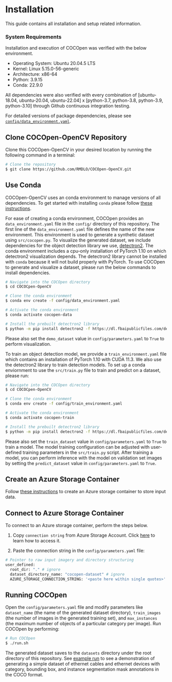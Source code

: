 # **Installation**

This guide contains all installation and setup related information.

### **System Requirements**

Installation and execution of COCOpen was verified with the below environment.
- Operating System: Ubuntu 20.04.5 LTS
- Kernel: Linux 5.15.0-56-generic
- Architecture: x86-64
- Python: 3.9.15
- Conda: 22.9.0

All dependencies were also verified with every combination of [ubuntu-18.04, ubuntu-20.04, ubuntu-22.04] x [python-3.7, python-3.8, python-3.9, python-3.10] through Github continuous integration testing. 

For detailed versions of package dependencies, please see [`config/data_environment.yaml`](https://github.com/RMDLO/COCOpen-OpenCV/blob/main/config/data_environment.yaml).

## **Clone COCOpen-OpenCV Repository**

Clone this COCOpen-OpenCV in your desired location by running the following command in a terminal:
```bash
# Clone the repository
$ git clone https://github.com/RMDLO/COCOpen-OpenCV.git
```

## **Use Conda**

COCOpen-OpenCV uses an conda environment to manage versions of all dependencies. To get started with installing `conda` please follow [these instructions](https://conda.io/projects/conda/en/latest/user-guide/getting-started.html).

For ease of creating a conda environment, COCOpen provides an `data_environment.yaml` file in the `config/` directory of this repository. The first line of the `data_environment.yaml` file defines the name of the new environment. This environment is used to generate a synthetic dataset using `src/cocopen.py`. To visualize the generated dataset, we include dependencies for the object detection library we use, [detectron2](https://github.com/facebookresearch/detectron2). The conda environment includes a cpu-only installation of PyTorch 1.10 on which detectron2 visualization depends. The detectron2 library cannot be installed with `conda` because it will not build properly with PyTorch. To use COCOpen to generate and visualize a dataset, please run the below commands to install dependencies.

```bash
# Navigate into the COCOpen directory
$ cd COCOCpen-OpenCV
```
```bash
# Clone the conda environment
$ conda env create -f config/data_environment.yaml
```
```bash
# Activate the conda environment
$ conda activate cocopen-data
```
```bash
# Install the prebuilt detectron2 library
$ python -m pip install detectron2 -f https://dl.fbaipublicfiles.com/detectron2/wheels/cpu/torch1.10/index.html
```

Please also set the `demo_dataset` value in `config/parameters.yaml` to `True` to perform visualization.

To train an object detection model, we provide a `train_environment.yaml` file which contains an installation of PyTorch 1.10 with CUDA 11.3. We also use the detectron2 library to train detection models. To set up a conda enviornment to use the `src/train.py` file to train and predict on a dataset, please run:

```bash
# Navigate into the COCOpen directory
$ cd COCOCpen-OpenCV
```
```bash
# Clone the conda environment
$ conda env create -f config/train_environment.yaml
```
```bash
# Activate the conda environment
$ conda activate cocopen-train
```
```bash
# Install the prebuilt detectron2 library
$ python -m pip install detectron2 -f https://dl.fbaipublicfiles.com/detectron2/wheels/cu113/torch1.10/index.html
```

Please also set the `train_dataset` value in `config/parameters.yaml` to `True` to train a model. The model training configuration can be adjusted with user-defined training parameters in the `src/train.py` script. After training a model, you can perform inference with the model on validation set images by setting the `predict_dataset` value in `config/parameters.yaml` to `True`.

## **Create an Azure Storage Container**

Follow [these instructions](https://github.com/RMDLO/COCOpen-OpenCV/blob/main/docs/README_AZURE.md) to create an Azure storage container to store input data.

## **Connect to Azure Storage Container**

To connect to an Azure storage container, perform the steps below.

1. Copy `connection string` from Azure Storage Account. Click [here](https://learn.microsoft.com/en-us/azure/storage/common/storage-account-keys-manage?toc=%2Fazure%2Fstorage%2Fblobs%2Ftoc.json&bc=%2Fazure%2Fstorage%2Fblobs%2Fbreadcrumb%2Ftoc.json&tabs=azure-portal#view-account-access-keys) to learn how to access it.

2. Paste the connection string in the `config/parameters.yaml` file:

```bash
# Pointer to raw input imagery and directory structuring
user_defined:
  root_dir: "." # ignore
  dataset_directory_name: "cocopen-dataset" # ignore
  AZURE_STORAGE_CONNECTION_STRING: '<paste here within single quotes>'
```

## **Running COCOpen**

Open the `config/parameters.yaml` file and modify parameters like `dataset_name` (the name of the generated dataset directory), `train_images` (the number of images in the generated training set), and `max_instances` (the maximum number of objects of a particular category per image). Run COCOpen by performing:

```bash
# Run COCOpen
$ ./run.sh
```

The generated dataset saves to the `datasets` directory under the root directory of this repository. See [example run](https://github.com/RMDLO/COCOpen-OpenCV/blob/main/docs/EXAMPLE_RUN.md) to see a demonstration of generating a simple dataset of ethernet cables and ethernet devices with category, bounding box, and instance segmentation mask annotations in the COCO format.